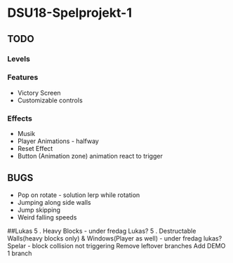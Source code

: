 # DSU18-Spelprojekt-1
## TODO
### Levels


### Features
* Victory Screen
* Customizable controls

### Effects
* Musik
* Player Animations - halfway
* Reset Effect
* Button (Animation zone) animation react to trigger

## BUGS
* Pop on rotate - solution lerp while rotation
* Jumping along side walls
* Jump skipping
* Weird falling speeds


##Lukas
5 . Heavy Blocks - under fredag Lukas?
5 . Destructable Walls(heavy blocks only) & Windows(Player as well) - under fredag lukas?
Spelar - block collision not triggering
Remove leftover branches
Add DEMO 1 branch
